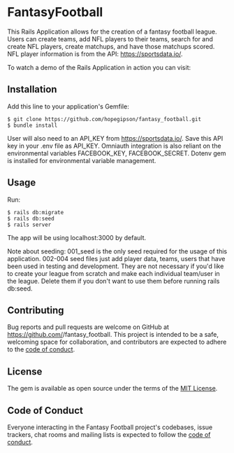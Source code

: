 
# FantasyFootball

This Rails Application allows for the creation of a fantasy football league. Users can create teams, add NFL players to their teams, search for and create NFL players, create matchups, and have those matchups scored. NFL player information is from the API: https://sportsdata.io/.


To watch a demo of the Rails Application in action you can visit: 

## Installation

Add this line to your application's Gemfile:

    $ git clone https://github.com/hopegipson/fantasy_football.git
    $ bundle install

User will also need to an API_KEY from https://sportsdata.io/. Save this API key in your .env file as API_KEY. Omniauth integration is also reliant on the environmental variables FACEBOOK_KEY, FACEBOOK_SECRET. Dotenv gem is installed for environmental variable management.

## Usage

Run:

    $ rails db:migrate
    $ rails db:seed
    $ rails server

The app will be using localhost:3000 by default.

Note about seeding: 001_seed is the only seed required for the usage of this application. 002-004 seed files just add player data, teams, users that have been used in testing and development. They are not necessary if you'd like to create your league from scratch and make each individual team/user in the league. Delete them if you don't want to use them before running rails db:seed. 


## Contributing

Bug reports and pull requests are welcome on GitHub at https://github.com/<hopegipson>/fantasy_football. This project is intended to be a safe, welcoming space for collaboration, and contributors are expected to adhere to the [code of conduct](https://github.com/hopegipson/fantasy_football/blob/master/CODE_OF_CONDUCT.md).


## License

The gem is available as open source under the terms of the [MIT License](https://opensource.org/licenses/MIT).

## Code of Conduct

Everyone interacting in the Fantasy Football project's codebases, issue trackers, chat rooms and mailing lists is expected to follow the [code of conduct](https://github.com/hopegipson/fantasy_football/blob/master/CODE_OF_CONDUCT.md).
